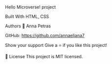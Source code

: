 Hello Microverse! project

Built With
HTML, CSS


Authors
👤 Anna Petras

GitHub: https://github.com/annaeliana7



Show your support
Give a ⭐️ if you like this project!


📝 License
This project is MIT licensed.
